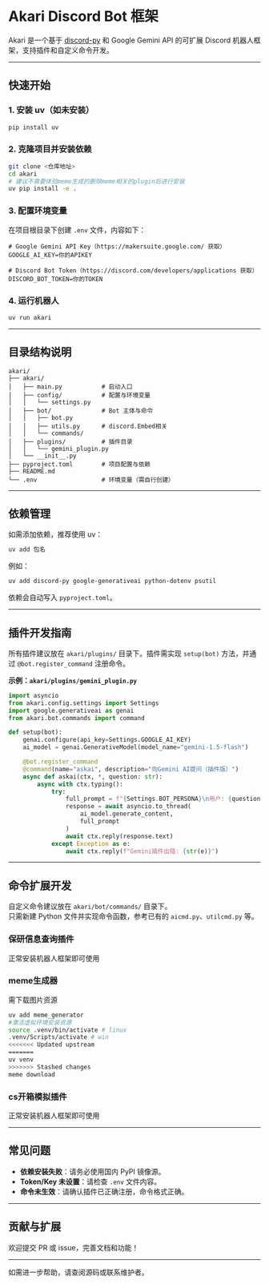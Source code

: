 # Akari Discord Bot 框架

Akari 是一个基于 [discord-py](https://github.com/Rapptz/discord.py) 和 Google Gemini API 的可扩展 Discord 机器人框架，支持插件和自定义命令开发。

---

## 快速开始

### 1. 安装 uv（如未安装）

```bash
pip install uv
```

### 2. 克隆项目并安装依赖

```bash
git clone <仓库地址>
cd akari
# 建议不需要体验meme生成的删除meme相关的plugin后进行安装
uv pip install -e .
```


### 3. 配置环境变量

在项目根目录下创建 `.env` 文件，内容如下：

```env
# Google Gemini API Key（https://makersuite.google.com/ 获取）
GOOGLE_AI_KEY=你的APIKEY

# Discord Bot Token（https://discord.com/developers/applications 获取）
DISCORD_BOT_TOKEN=你的TOKEN
```

### 4. 运行机器人

```bash
uv run akari
```


---

## 目录结构说明

```
akari/
├── akari/
│   ├── main.py           # 启动入口
│   ├── config/           # 配置与环境变量
│   │   └── settings.py
│   ├── bot/              # Bot 主体与命令
│   │   ├── bot.py
│   │   ├── utils.py      # discord.Embed相关
│   │   └── commands/
│   ├── plugins/          # 插件目录
│   │   └── gemini_plugin.py
│   └── __init__.py
├── pyproject.toml        # 项目配置与依赖
├── README.md
└── .env                  # 环境变量（需自行创建）
```

---

## 依赖管理

如需添加依赖，推荐使用 uv：

```bash
uv add 包名
```
例如：
```bash
uv add discord-py google-generativeai python-dotenv psutil
```
依赖会自动写入 `pyproject.toml`。

---

## 插件开发指南

所有插件建议放在 `akari/plugins/` 目录下。插件需实现 `setup(bot)` 方法，并通过 `@bot.register_command` 注册命令。

**示例：`akari/plugins/gemini_plugin.py`**
```python
import asyncio
from akari.config.settings import Settings
import google.generativeai as genai
from akari.bot.commands import command

def setup(bot):
    genai.configure(api_key=Settings.GOOGLE_AI_KEY)
    ai_model = genai.GenerativeModel(model_name="gemini-1.5-flash")

    @bot.register_command
    @command(name="askai", description="向Gemini AI提问（插件版）")
    async def askai(ctx, *, question: str):
        async with ctx.typing():
            try:
                full_prompt = f"{Settings.BOT_PERSONA}\n用户: {question}"
                response = await asyncio.to_thread(
                    ai_model.generate_content,
                    full_prompt
                )
                await ctx.reply(response.text)
            except Exception as e:
                await ctx.reply(f"Gemini插件出错: {str(e)}")
```

---

## 命令扩展开发

自定义命令建议放在 `akari/bot/commands/` 目录下。  
只需新建 Python 文件并实现命令函数，参考已有的 `aicmd.py`、`utilcmd.py` 等。

### 保研信息查询插件
正常安装机器人框架即可使用

### meme生成器
需下载图片资源
```bash
uv add meme_generator
#激活虚拟环境安装资源
source .venv/bin/activate # linux
.venv/Scripts/activate # win
<<<<<<< Updated upstream
=======
uv venv
>>>>>>> Stashed changes
meme download
```

### cs开箱模拟插件
正常安装机器人框架即可使用

---

## 常见问题

- **依赖安装失败**：请务必使用国内 PyPI 镜像源。
- **Token/Key 未设置**：请检查 `.env` 文件内容。
- **命令未生效**：请确认插件已正确注册，命令格式正确。

---

## 贡献与扩展

欢迎提交 PR 或 issue，完善文档和功能！

---

如需进一步帮助，请查阅源码或联系维护者。

